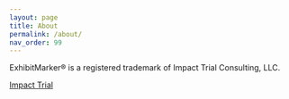 ```yaml
---
layout: page
title: About
permalink: /about/
nav_order: 99
---
```


ExhibitMarker&reg; is a registered trademark of Impact Trial Consulting, LLC.

[Impact Trial](https://www.impacttrial.com)
